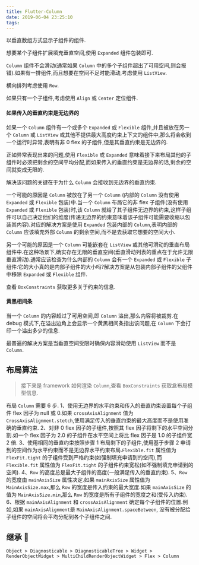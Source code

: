 ```yaml
---
title: Flutter-Column
date: 2019-06-04 23:25:10
tags:
---
```


以垂直数组方式显示子组件的组件.
<!-- more -->
想要某个子组件扩展填充垂直空间,使用 `Expanded` 组件包装即可.

`Column` 组件不会滑动(通常如果 `Column` 中的多个子组件超出了可用空间,则会报错).如果有一排组件,而且想要在空间不足时能滑动,考虑使用 `ListView`.

横向排列考虑使用 `Row`.

如果只有一个子组件,考虑使用 `Align` 或 `Center` 定位组件.

#### 如果传入的垂直约束是无边界的

如果一个 `Column` 组件有一个或多个 `Expanded` 或 `Flexible` 组件,并且被放在另一个 `Column` 或 `ListView` 或其他不提供最大高度约束上下文的组件中,那么将会收到一个运行时异常,表明有非 0 flex 的子组件,但是其垂直约束是无边界的.

正如异常表现出来的问题,使用 `Flexible` 或 `Expanded` 意味着接下来布局其他的子组件时必须把剩余的空间平均分配,而如果传入的垂直约束是无边界的话,剩余的空间就变成无限的.

解决该问题的关键在于为什么 `Column` 会接收到无边界的垂直约束.

一个可能的原因是 `Column` 被放在了另一个 `Column` (内部的 `Column` 没有使用 `Expanded` 或 `Flexible` 包装)中.当一个 `Column` 布局它的非 flex 子组件(没有使用 `Expanded` 或 `Flexible` 包装)时,该 `Column` 就给了其子组件无边界的约束,这样子组件可以自己决定他们的维度(传递无边界的约束意味着该子组件可能需要收缩以包装其内容).对应的解决方案是使用 `Expanded` 包装内部的 `Column`,表明内部的 `Column` 应该填充外部 `Column` 的剩余空间,而不是去获取它想要的空间大小.

另一个可能的原因是一个 `Column` 可能嵌套在 `ListView` 或其他可滑动的垂直布局组件中.在这种场景下,确实存在无限的垂直空间(垂直滑动列表的重点在于允许无限垂直滑动).通常应该检查为什么内部的 `Column` 会有一个 `Expanded` 或 `Flexible` 子组件:它的大小真的是内部子组件的大小吗?解决方案是从包装内部子组件的父组件中移除 `Expanded` 或 `Flexible` 组件.

查看 `BoxConstraints` 获取更多关于约束的信息.

#### 黄黑相间条

当一个 `Column` 的内容超过了可用空间,即 `Column` 溢出,那么内容将被裁剪.在 debug 模式下,在溢出边角上会显示一个黄黑相间条指出该问题,在 `Column` 下会打印一个溢出多少的信息.

最普遍的解决方案是当垂直空间受限时确保内容滑动使用 `ListView` 而不是 `Column`.

## 布局算法

> 接下来是 framework 如何渲染 `Column`,查看 `BoxConstraints` 获取盒布局模型信息.

布局 `Column` 需要 6 步.
1、使用无边界的水平约束和传入的垂直约束设置每个子组件 flex 因子为 null 或 0.如果 `crossAxisAlignment` 值为 `CrossAxisAlignment.stetch`,使用满足传入的垂直约束的最大高度而不是使用准确的垂直约束.
2、对非 0 flex 因子的子组件,按照其 flex 因子将剩下的水平空间分割.如一个 flex 因子为 2.0 的子组件在水平空间上将比 flex 因子是 1.0 的子组件宽 2 倍.
3、使用相同的垂直约束按照步骤 1 布局剩下的子组件,使用基于步骤 2 申请到的空间作为水平约束而不是无边界水平约束布局.`Flexible.fit` 属性值为 `FlexFit.tight` 的子组件受到严格约束(如强制填充申请到的空间),而 `Flexible.fit` 属性值为 `FlexFit.tight` 的子组件约束宽松(如不强制填充申请到的空间).
4、`Row` 的高度总是最大子组件的高度(一般满足传入的垂直约束).
5、`Row` 的宽度由 `mainAxisSize` 属性决定.如果 `mainAxisSize` 属性值为 `MainAxisSize.max`,那么 `Row` 的宽度是传入约束的最大宽度.如果 `mainAxisSize` 的值为 `MainAxisSize.min`,那么 `Row` 的宽度是所有子组件的宽度之和(受传入约束).
6、根据 `mainAxisAlignment` 和 `crossAxisAlignment` 确定每个子组件的位置.例如,如果 `mainAxisAlignment`是 `MainAxisAlignment.spaceBetween`,
没有被分配给子组件的空间将会平均分配到各个子组件之间.

## 继承 🌲

`Object > Diagnosticable > DiagnosticableTree > Widget > RenderObjectWidget > MultiChildRenderObjectWidget > Flex > Column`
